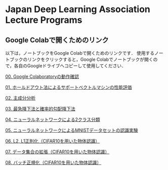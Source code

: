 # Japan Deep Learning Association Lecture Programs


## Google Colabで開くためのリンク

以下は，ノートブックをGoogle Colabで開くためのリンクです．
使用するノートブックのリンクをクリックすると，Google Colabでノートブックが開くので，各自のGoogleドライブへコピーして使用してください．





[00. Google Colaboratoryの動作確認](https://colab.research.google.com/github/machine-perception-robotics-group/GoogleColabNotebooks/blob/master/JDLA_lecture_notebook/00_operation_check_of_google_colab.ipynb)

[01. ホールドアウト法によるサポートベクトルマシンの性能評価](https://colab.research.google.com/github/machine-perception-robotics-group/GoogleColabNotebooks/blob/master/JDLA_lecture_notebook/01_holdout_svm.ipynb)

[02. 主成分分析](https://colab.research.google.com/github/machine-perception-robotics-group/GoogleColabNotebooks/blob/master/JDLA_lecture_notebook/02_pca.ipynb)

[03. 最急降下法と確率的勾配降下法](https://colab.research.google.com/github/machine-perception-robotics-group/GoogleColabNotebooks/blob/master/JDLA_lecture_notebook/03_stochastic_gradient_descent.ipynb)

[04. ニューラルネットワークによる2クラス分類](https://colab.research.google.com/github/machine-perception-robotics-group/GoogleColabNotebooks/blob/master/JDLA_lecture_notebook/04_neural_network_Bernoulli.ipynb)

[05. ニューラルネットワークによるMNISTデータセットの認識実験](https://colab.research.google.com/github/machine-perception-robotics-group/GoogleColabNotebooks/blob/master/JDLA_lecture_notebook/05_neural_network_multinoulli.ipynb)

[06. L2, L1正則化（CIFAR10を用いた物体認識）](https://colab.research.google.com/github/machine-perception-robotics-group/GoogleColabNotebooks/blob/master/JDLA_lecture_notebook/06_L2L1_regularization.ipynb)

[07. データ集合の拡張（CIFAR10を用いた物体認識）](https://colab.research.google.com/github/machine-perception-robotics-group/GoogleColabNotebooks/blob/master/JDLA_lecture_notebook/07_data_augmentation.ipynb)

[08. バッチ正規化（CIFAR10を用いた物体認識）](https://colab.research.google.com/github/machine-perception-robotics-group/GoogleColabNotebooks/blob/master/JDLA_lecture_notebook/08_batch_normalization.ipynb)


